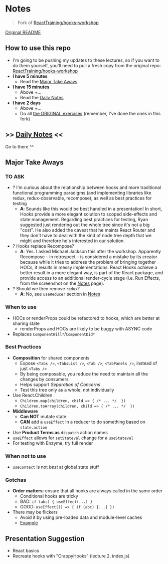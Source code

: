 # Notes

> Fork of [ReactTraining/hooks-workshop](https://github.com/ReactTraining/hooks-workshop)

[Original README](./README.md)

## How to use this repo

- I'm going to be pushing my updates to these lectures, so if you want to do them yourself, you'll need to pull a fresh copy from the original repo: [ReactTraining/hooks-workshop](https://github.com/ReactTraining/hooks-workshop)
- **I have 5 minutes**
  - Read the [Major Take Aways](https://evandana.com/hooks-workshop/#major-take-aways)
- **I have 15 minutes**
  - Above +...
  - Read the [Daily Notes](./NOTES.md)
- **I have 2 days**
  - Above +...
  - Do all [the ORIGINAL exercises](https://github.com/ReactTraining/hooks-workshop) (remember, I've done the ones in this fork)


## >> [Daily Notes](./NOTES.md) <<

Go to there ^^

## Major Take Aways

### TO ASK

- ? I'm curious about the relationship between hooks and more traditional functional programming paradigms (and implementing libraries like redux, redux-observable, recompose), as well as best practices for testing
  - **A**: Sounds like this would be best handled in a presentation! In short, Hooks provide a more elegant solution to scoped side-effects and state management. Regarding best practices for testing, Ryan suggested just rendering out the whole tree since it's not a big "cost". He also added the caveat that he maints React Router and they don't have to deal with the kind of node tree depth that we might and therefore he's interested in our solution.
- ? Hooks replace Recompose?
  - **A**: Yes. I asked Michael Jackson this after the workshop. Apparently Recompose – in retrospect – is considered a mistake by its creator because while it tries to address the problem of bringing together HOCs, it results in messy implementations. React Hooks achieve a better result in a more elegant way, is part of the React package, and provide access to an additional render-cycle stage (i.e. Run Effects, from the screenshot on the [Notes](./NOTES.md) page).
- ? Should we then remove `redux`?
  - **A**: No, see `useReducer` section in [Notes](./NOTES.md)

### When to use

- HOCs or renderProps could be refactored to hooks, which are better at sharing state
  - renderProps and HOCs are likely to be buggy with ASYNC code
- Replaces `ComponentWill*`/`ComponentDid*`

### Best Practices

- **Composition** for shared components
  - Expose `<Tabs />`, `<TabsList />`, `<Tab />`, `<TabPanels />`, instead of just `<Tabs />`
  - By being composable, you reduce the need to maintain all the changes by consumers
  - Helps support _Separation of Concerns_
  - Test this tree only as a whole, not individually
- Use React.Children
  - `Children.map(children, child => { /* ... */  })`
  - `Children.toArray(children, child => { /* ... */  })`
- **Middleware**
  - **Can NOT** mutate state
  - **CAN** add a `useEffect` in a reducer to do something based on `state.action`
- Use **Product Terms as** `dispatch` action names
- `useEffect` allows for `setStateval` change for a `useStateval`
- For testing with Enzyme, try full render


### When not to use

- `useContext` is not _best_ at global state stuff

### Gotchas

- **Order matters**: ensure that all hooks are always called in the same order
  - Conditional hooks are tricky
  - BAD: `if (abc) { useEffect(...) }`
  - GOOD: `useEffect(() => { if (abc) {...} })`
- There may be flickers
  - Avoid it by using pre-loaded data and module-level caches
  - [Example](./lessons/10-the-feed)

## Presentation Suggestion

- React basics
- Recreate hooks with "CrappyHooks" (lecture 2, index.js)